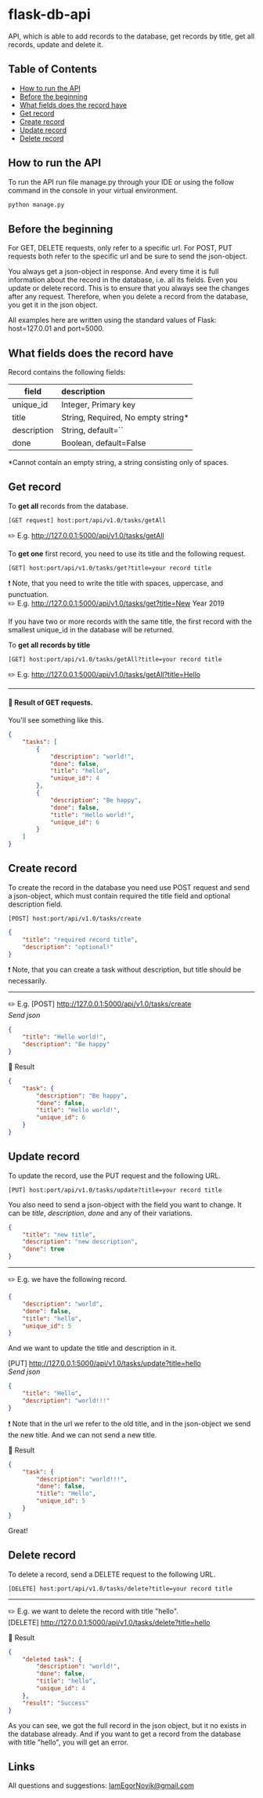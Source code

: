 ﻿# flask-db-api
API, which is able to add records to the database, get records by title, get all records, update and delete it.

## Table of Contents
 - [How to run the API](#how-to-run-the-api)
 - [Before the beginning](#before-the-beginning)
 - [What fields does the record have](#what-fields-does-the-record-have)
 - [Get record](#get-record)
 - [Create record](#create-record)
 - [Update record](#update-record)
 - [Delete record](#delete-record)

## How to run the API
To run the API run file manage.py through your IDE or using the follow command in the console in your virtual environment.
```python
python manage.py
```

## Before the beginning
For GET, DELETE requests, only refer to a specific url.
For POST, PUT requests both refer to the specific url and be sure to send the json-object.

You always get a json-object in response. And every time it is full information about the record in the database, i.e. all its fields. Even you update or delete record. This is to ensure that you always see the changes after any request. 
Therefore, when you delete a record from the database, you get it in the json object.
 
All examples here are written using the standard values of Flask: host=127.0.01 and port=5000.

## What fields does the record have

Record contains the following fields:

| field | description |
| ----- | :----- |
| unique_id | Integer, Primary key |
| title | String, Required, No empty string* |
| description | String, default=`` |
| done  |  Boolean, default=False |
*Cannot contain an empty string, a string consisting only of spaces.

## Get record
To **get all** records from the database.
```
[GET request] host:port/api/v1.0/tasks/getAll
```
:pencil2: E.g. http://127.0.0.1:5000/api/v1.0/tasks/getAll 


To **get one** first record, you need to use its title and the following request.  
```
[GET] host:port/api/v1.0/tasks/get?title=your record title
```
:exclamation: Note, that you need to write the title with spaces, uppercase, and punctuation.  
:pencil2: E.g. http://127.0.0.1:5000/api/v1.0/tasks/get?title=New Year 2019

If you have two or more records with the same title, the first record with the smallest unique_id in the database will be returned.

To **get all records by title**
```
[GET] host:port/api/v1.0/tasks/getAll?title=your record title
```
:pencil2: E.g. http://127.0.0.1:5000/api/v1.0/tasks/getAll?title=Hello

---
#### :dart: Result of GET requests.
You'll see something like this.
```json
{
    "tasks": [
        {
            "description": "world!",
            "done": false,
            "title": "hello",
            "unique_id": 4
        },
        {
            "description": "Be happy",
            "done": false,
            "title": "Hello world!",
            "unique_id": 6
        }
    ]
}
```


## Create record
To create the record in the database you need use POST request and send a json-object, which must contain required the title field and optional description field.
```
[POST] host:port/api/v1.0/tasks/create
```
```json
{
	"title": "required record title",
	"description": "optional!"
}
```
:exclamation: Note, that you can create a task without description, but title should be necessarily.

---
:pencil2: E.g. [POST] http://127.0.0.1:5000/api/v1.0/tasks/create  
*Send json*
```json
{
	"title": "Hello world!",
	"description": "Be happy"
}
```
:dart: Result
```json
{
    "task": {
        "description": "Be happy",
        "done": false,
        "title": "Hello world!",
        "unique_id": 6
    }
}
```

## Update record
To update the record, use the PUT request and the following URL. 
```
[PUT] host:port/api/v1.0/tasks/update?title=your record title
```
You also need to send a json-object with the field you want to change. It can be *title*, *description*, *done* and any of their variations.
```json
{
	"title": "new title",
	"description": "new description",
	"done": true
}
```

---
:pencil2: E.g. we have the following record.
```json
{
	"description": "world",
	"done": false,
	"title": "hello",
	"unique_id": 5
}
```
And we want to update the title and description in it.

[PUT] http://127.0.0.1:5000/api/v1.0/tasks/update?title=hello  
*Send json*
```json
{
	"title": "Hello",
	"description": "world!!!"
}
```
:exclamation: Note that in the url we refer to the old title, and in the json-object we send the new title. And we can not send a new title.

:dart: Result
```json
{
    "task": {
        "description": "world!!!",
        "done": false,
        "title": "Hello",
        "unique_id": 5
    }
}
```
Great!

## Delete record
To delete a record, send a DELETE request to the following URL.
```
[DELETE] host:port/api/v1.0/tasks/delete?title=your record title
```

---
:pencil2: E.g. we want to delete the record with title "hello".  
[DELETE] http://127.0.0.1:5000/api/v1.0/tasks/delete?title=hello

:dart: Result
```json
{
    "deleted task": {
        "description": "world!",
        "done": false,
        "title": "hello",
        "unique_id": 4
    },
    "result": "Success"
}
```
As you can see, we got the full record in the json object, but it no exists in the database already. And if you want to get a record from the database with title "hello", you will get an error.

## Links
All questions and suggestions: IamEgorNovik@gmail.com
